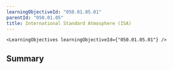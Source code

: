 ```yaml
---
learningObjectiveId: "050.01.05.01"
parentId: "050.01.05"
title: International Standard Atmosphere (ISA)
---
```


```tsx eval
<LearningObjectives learningObjectiveId={"050.01.05.01"} />
```

## Summary
